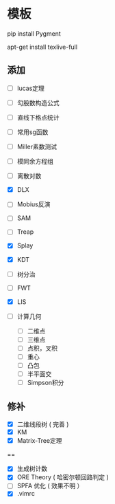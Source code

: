 # 模板

pip install Pygment

apt-get install texlive-full

## 添加

+ [ ] lucas定理
+ [ ] 勾股数构造公式
+ [ ] 直线下格点统计
+ [ ] 常用sg函数
+ [ ] Miller素数测试
+ [ ] 模同余方程组
+ [ ] 离散对数
+ [X] DLX
+ [ ] Mobius反演
+ [ ] SAM
+ [ ] Treap
+ [X] Splay
+ [X] KDT
+ [ ] 树分治
+ [ ] FWT
+ [X] LIS

+ [ ] 计算几何
    + [ ] 二维点
    + [ ] 三维点
    + [ ] 点积，叉积
    + [ ] 重心
    + [ ] 凸包
    + [ ] 半平面交
    + [ ] Simpson积分
    
## 修补

+ [X] 二维线段树 ( 完善 )
+ [X] KM
+ [X] Matrix-Tree定理

==

+ [X] 生成树计数
+ [X] ORE Theory (  哈密尔顿回路判定 ) 
+ [ ] SPFA 优化 ( 效果不明 ）
+ [X] .vimrc
